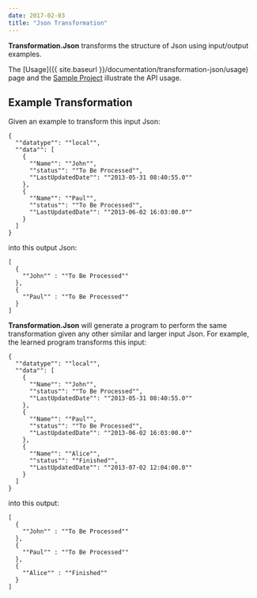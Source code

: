 ```yaml
---
date: 2017-02-03
title: "Json Transformation"
---
```


**Transformation.Json** transforms the structure of Json using input/output examples. 

The [Usage]({{ site.baseurl }}/documentation/transformation-json/usage) page and the [Sample Project](https://github.com/Microsoft/prose/tree/master/Transformation.Json) illustrate the API usage.

## Example Transformation

Given an example to transform this input Json:

```
{
  ""datatype"": ""local"",
  ""data"": [
    {
      ""Name"": ""John"",
      ""status"": ""To Be Processed"",
      ""LastUpdatedDate"": ""2013-05-31 08:40:55.0""
    },
    {
      ""Name"": ""Paul"",
      ""status"": ""To Be Processed"",
      ""LastUpdatedDate"": ""2013-06-02 16:03:00.0""
    }
  ]
}
```

into this output Json:

```
[
  {
    ""John"" : ""To Be Processed""
  },
  {
    ""Paul"" : ""To Be Processed""
  }
]
```

**Transformation.Json** will generate a program to perform the same
transformation given any other similar and larger input Json. For example, the learned program transforms this input:

```
{
  ""datatype"": ""local"",
  ""data"": [
    {
      ""Name"": ""John"",
      ""status"": ""To Be Processed"",
      ""LastUpdatedDate"": ""2013-05-31 08:40:55.0""
    },
    {
      ""Name"": ""Paul"",
      ""status"": ""To Be Processed"",
      ""LastUpdatedDate"": ""2013-06-02 16:03:00.0""
    },
    {
      ""Name"": ""Alice"",
      ""status"": ""Finished"",
      ""LastUpdatedDate"": ""2013-07-02 12:04:00.0""
    }
  ]
}
```

into this output:

```
[
  {
    ""John"" : ""To Be Processed""
  },
  {
    ""Paul"" : ""To Be Processed""
  },
  {
    ""Alice"" : ""Finished""
  }
]
```